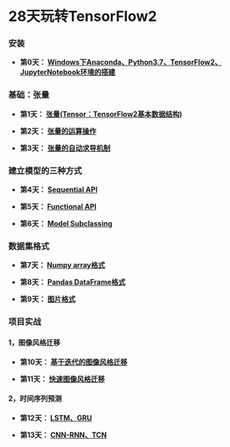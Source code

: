 # 28天玩转TensorFlow2

### **安装**

+ **第0天： [Windows下Anaconda、Python3.7、TensorFlow2、JupyterNotebook环境的搭建](https://github.com/Anfany/Learning-TensorFlow2-in-28-days/blob/master/0.md)**

### **基础：张量**

+ **第1天： [张量(Tensor：TensorFlow2基本数据结构)](https://github.com/Anfany/Learning-TensorFlow2-in-28-days/blob/master/1_tensor.ipynb)**

+ **第2天： [张量的运算操作](https://github.com/Anfany/Learning-TensorFlow2-in-28-days/blob/master/2_tensor_operation.ipynb)**

+ **第3天： [张量的自动求导机制](https://github.com/Anfany/Learning-TensorFlow2-in-28-days/blob/master/3_tensor_derivative.ipynb)**

### **建立模型的三种方式**

+ **第4天： [Sequential API](https://github.com/Anfany/Learning-TensorFlow2-in-28-days/blob/master/4_tf.keras_model_Sequential.ipynb)**

+ **第5天： [Functional API](https://github.com/Anfany/Learning-TensorFlow2-in-28-days/blob/master/5_tf.keras_model_Functionl.ipynb)**

+ **第6天： [Model Subclassing](https://github.com/Anfany/Learning-TensorFlow2-in-28-days/blob/master/6_tf.keras_model_subclassing.ipynb)**

### **数据集格式**

+ **第7天： [Numpy array格式](https://github.com/Anfany/Learning-TensorFlow2-in-28-days/blob/master/7_tf.data_numpy.ipynb)**

+ **第8天： [Pandas DataFrame格式](https://github.com/Anfany/Learning-TensorFlow2-in-28-days/blob/master/8_tf.data_pandas.ipynb)**

+ **第9天： [图片格式](https://github.com/Anfany/Learning-TensorFlow2-in-28-days/blob/master/9_fig_CNN_Visualization.ipynb)**

### **项目实战**

#### **1，图像风格迁移**

+ **第10天： [基于迭代的图像风格迁移](https://github.com/Anfany/Learning-TensorFlow2-in-28-days/blob/master/10_style_transfer_iter.ipynb)**

+ **第11天： [快速图像风格迁移](https://github.com/Anfany/Learning-TensorFlow2-in-28-days/blob/master/11_fast_style_transfer.ipynb)**

#### **2，时间序列预测**

+ **第12天： [LSTM、GRU](https://github.com/Anfany/Learning-TensorFlow2-in-28-days/blob/master/12_LSTM_GRU.ipynb)**

+ **第13天： [CNN-RNN、TCN](https://github.com/Anfany/Learning-TensorFlow2-in-28-days/blob/master/13_CNN_RNN-TCN.ipynb)**

